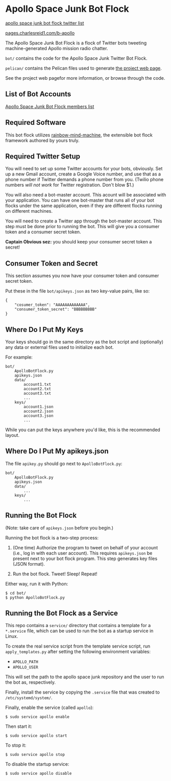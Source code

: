 # Apollo Space Junk Bot Flock

[apollo space junk bot flock twitter list](https://twitter.com/charlesreid1/lists/space-junk-botflock)

[pages.charlesreid1.com/b-apollo](https://pages.charlesreid1.com/b-apollo/)

The Apollo Space Junk Bot Flock is a flock of Twitter bots 
tweeting machine-generated Apollo mission radio chatter. 

`bot/` contains the code for the Apollo Space Junk Twitter Bot Flock.

`pelican/` contains the Pelican files used to generate 
[the project web page](http://pages.charlesreid1.com/b-apollo).

See the project web pagefor more information, or browse through the code.

## List of Bot Accounts

[Apollo Space Junk Bot Flock members list](https://twitter.com/charlesreid1/lists/space-junk-botflock/members)

## Required Software

This bot flock utilizes [rainbow-mind-machine](https://github.com/rainbow-mind-machine/rainbow-mind-machine),
the extensible bot flock framework authored by yours truly.

## Required Twitter Setup

You will need to set up some Twitter accounts for your bots, obviously.
Set up a new Gmail account, create a Google Voice number, and use that 
as a phone number if Twitter demands a phone number from you.
(Twilio phone numbers _will not work_ for Twitter registration. Don't blow $1.)

You will also need a bot-master account. This acount will be associated with
your application. You can have one bot-master that runs all of your bot flocks
under the same application, even if they are different flocks running on 
different machines.

You will need to create a Twitter app through the bot-master account.
This step must be done prior to running the bot.
This will give you a consumer token and a consumer secret token.

**Captain Obvious sez:** you should keep your consumer secret token a secret!

## Consumer Token and Secret

This section assumes you now have your consumer token and consumer secret token.

Put these in the file `bot/apikeys.json` as two key-value pairs, like so:

```
{
    "cosumer_token": "AAAAAAAAAAAAA",
    "consumer_token_secret": "BBBBBBBBB"
}
```

## Where Do I Put My Keys

Your keys should go in the same directory as
the bot script and (optionally) any data or 
external files used to initialize each bot.

For example:

```
bot/
    ApolloBotFlock.py
    apikeys.json
    data/
        account1.txt
        account2.txt
        account3.txt
        ...
    keys/
        account1.json
        account2.json
        account3.json
        ...
```

While you can put the keys anywhere you'd like,
this is the recommended layout.

## Where Do I Put My apikeys.json

The file `apikey.py` should go next to `ApolloBotFlock.py`:

```
bot/
    ApolloBotFlock.py
    apikeys.json
    data/
        ...
    keys/
        ...
```


## Running the Bot Flock

(Note: take care of `apikeys.json` before you begin.)

Running the bot flock is a two-step process:

1. (One time) Authorize the program to tweet on behalf of your account 
    (i.e., log in with each user account). This requires `apikeys.json` be present
    next to your bot flock program. This step generates key files (JSON format).

2. Run the bot flock. Tweet! Sleep! Repeat!

Either way, run it with Python:

```
$ cd bot/
$ python ApolloBotFlock.py
```

## Running the Bot Flock as a Service

This repo contains a `service/` directory that contains
a template for a `*.service` file, which can be used to
run the bot as a startup service in Linux.

To create the real service script from the template service
script, run `apply_templates.py` after setting the following
environment variables:

* `APOLLO_PATH`
* `APOLLO_USER`

This will set the path to the apollo space junk repository
and the user to run the bot as, respectively.

Finally, install the service by copying the `.service` file
that was created to `/etc/systemd/system/`.

Finally, enable the service (called `apollo`):

```
$ sudo service apollo enable
```

Then start it:

```
$ sudo service apollo start
```

To stop it:

```
$ sudo service apollo stop
```

To disable the startup service:

```
$ sudo service apollo disable
```
